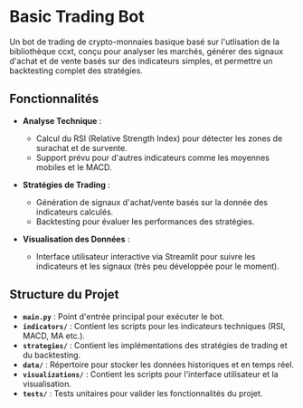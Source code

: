 # Basic Trading Bot

Un bot de trading de crypto-monnaies basique basé sur l'utlisation de la bibliothèque ccxt, conçu pour analyser les marchés, générer des signaux d'achat et de vente basés sur des indicateurs simples, et permettre un backtesting complet des stratégies. 

## Fonctionnalités

- **Analyse Technique** :
  - Calcul du RSI (Relative Strength Index) pour détecter les zones de surachat et de survente.
  - Support prévu pour d'autres indicateurs comme les moyennes mobiles et le MACD.

- **Stratégies de Trading** :
  - Génération de signaux d'achat/vente basés sur la donnée des indicateurs calculés.
  - Backtesting pour évaluer les performances des stratégies.

- **Visualisation des Données** :
  - Interface utilisateur interactive via Streamlit pour suivre les indicateurs et les signaux (très peu développée pour le moment).


## Structure du Projet

- **`main.py`** : Point d'entrée principal pour exécuter le bot.
- **`indicators/`** : Contient les scripts pour les indicateurs techniques (RSI, MACD, MA etc.).
- **`strategies/`** : Contient les implémentations des stratégies de trading et du backtesting.
- **`data/`** : Répertoire pour stocker les données historiques et en temps réel.
- **`visualizations/`** : Contient les scripts pour l'interface utilisateur et la visualisation.
- **`tests/`** : Tests unitaires pour valider les fonctionnalités du projet.